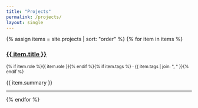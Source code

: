 ```yaml
---
title: "Projects"
permalink: /projects/
layout: single
---
```


{% assign items = site.projects | sort: "order" %}
{% for item in items %}
### <a href="{{ item.url }}">{{ item.title }}</a>
<small>{% if item.role %}{{ item.role }}{% endif %}{% if item.tags %} · {{ item.tags | join: ", " }}{% endif %}</small>

{{ item.summary }}

---
{% endfor %}
 
